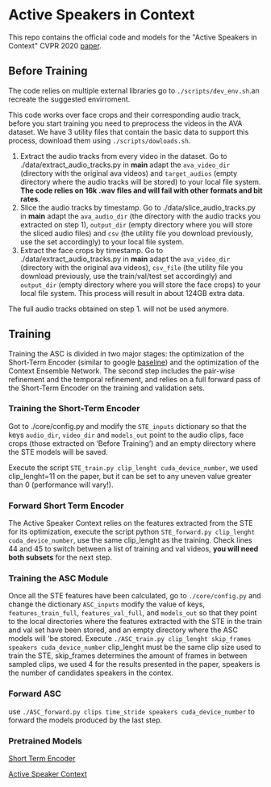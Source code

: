 # Active Speakers in Context
This repo contains the official code and models for the "Active Speakers in Context" CVPR 2020 [paper](https://arxiv.org/pdf/2005.09812.pdf).


## Before Training
The code relies on multiple external libraries go to `./scripts/dev_env.sh`.an recreate the suggested envirroment.

This code works over face crops and their corresponding audio track, before you start training you need to preprocess the videos in the AVA dataset. We have 3 utility files that contain the basic data to support this process, download them using `./scripts/dowloads.sh`.

1. Extract the audio tracks from every video in the dataset. Go to ./data/extract_audio_tracks.py in  __main__ adapt the `ava_video_dir` (directory with the original ava videos) and `target_audios` (empty directory where the audio tracks will be stored) to your local file system. **The code relies on 16k .wav files and will fail with other formats and bit rates**.
2. Slice the audio tracks by timestamp. Go to ./data/slice_audio_tracks.py in  __main__ adapt the `ava_audio_dir` (the directory with the audio tracks you extracted on step 1), `output_dir` (empty directory where you will store the sliced audio files) and  `csv` (the utility file you download previously, use the set accordingly) to your local file system.
3. Extract the face crops by timestamp. Go to ./data/extract_audio_tracks.py in  __main__ adapt the `ava_video_dir` (directory with the original ava videos), `csv_file` (the utility file you download previously, use the train/val/test set accordingly) and  `output_dir` (empty directory where you will store the face crops) to your local file system. This process will result in about 124GB extra data.

The full audio tracks obtained on step 1. will not be used anymore.

## Training
Training the ASC is divided in two major stages: the optimization of the Short-Term Encoder (similar to google [baseline](https://arxiv.org/abs/1901.01342)) and the optimization of the Context Ensemble Network. The second step includes the pair-wise refinement and the temporal refinement, and relies on a full forward pass of the Short-Term Encoder on the training and validation sets.

### Training the Short-Term Encoder
Got to ./core/config.py  and modify the `STE_inputs` dictionary so that the keys `audio_dir`, `video_dir` and `models_out` point to the audio clips, face crops (those extracted on ‘Before Training’) and an empty directory where the STE models will be saved.

Execute the script `STE_train.py clip_lenght cuda_device_number`, we used clip_lenght=11 on the paper, but it can be set to any uneven value greater than 0 (performance will vary!).

### Forward Short Term Encoder
The Active Speaker Context relies on the features extracted from the STE for its optimization, execute the script python `STE_forward.py clip_lenght cuda_device_number`, use the same clip_lenght as the training. Check lines 44 and 45 to switch between a list of training and val videos, **you will need both subsets** for the next step.

### Training the ASC Module
Once all the STE features have been calculated, go to `./core/config.py` and change the dictionary `ASC_inputs` modify the value of keys, `features_train_full`, `features_val_full`, and `models_out` so that they point to the local directories where the features extracted with the STE in the train and val set have been stored, and an empty directory where the  ASC models will 'be stored.  Execute `./ASC_train.py clip_lenght skip_frames speakers cuda_device_number` clip_lenght must be the same clip size used to train the STE, skip_frames determines the amount of frames in between sampled clips, we used 4 for the results presented in the paper, speakers is the number of candidates speakers in the contex.

### Forward ASC
use `./ASC_forward.py clips time_stride speakers cuda_device_number` to forward the models produced by the last step.


### Pretrained Models
[Short Term Encoder](https://filedn.com/l0kNCNuXuEq70c3iUHsXxJ7/active-speakers-context/STE.pth) 

[Active Speaker Context](https://filedn.com/l0kNCNuXuEq70c3iUHsXxJ7/active-speakers-context/ASC.pth)
